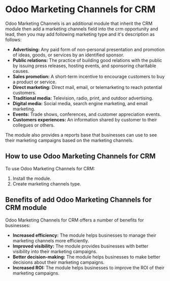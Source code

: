 # Odoo Marketing Channels for CRM

Odoo Marketing Channels is an additional module that inherit the CRM module then add a marketing channels field into the crm opportunity and lead, then you may add following marketing type and it's description as follows:

* **Advertising:** Any paid form of non-personal presentation and promotion of ideas, goods, or services by an identified sponsor.
* **Public relations:** The practice of building good relations with the public by issuing press releases, hosting events, and sponsoring charitable causes.
* **Sales promotion:** A short-term incentive to encourage customers to buy a product or service.
* **Direct marketing:** Direct mail, email, or telemarketing to reach potential customers.
* **Traditional media:** Television, radio, print, and outdoor advertising.
* **Digital media:** Social media, search engine marketing, and email marketing.
* **Events:** Trade shows, conferences, and customer appreciation events.
* **Customers experiences:** An information shared by customer to their collegues or others.

The module also provides a reports base that businesses can use to see their marketing campaigns based on the marketing channels.

## How to use Odoo Marketing Channels for CRM

To use Odoo Marketing Channels for CRM:

1. Install the module.
2. Create marketing channels type.

## Benefits of add Odoo Marketing Channels for CRM module

Odoo Marketing Channels for CRM offers a number of benefits for businesses:

* **Increased efficiency:** The module helps businesses to manage their marketing channels more efficiently.
* **Improved visibility:** The module provides businesses with better visibility into their marketing campaigns.
* **Better decision-making:** The module helps businesses to make better decisions about their marketing campaigns.
* **Increased ROI:** The module helps businesses to improve the ROI of their marketing campaigns.
